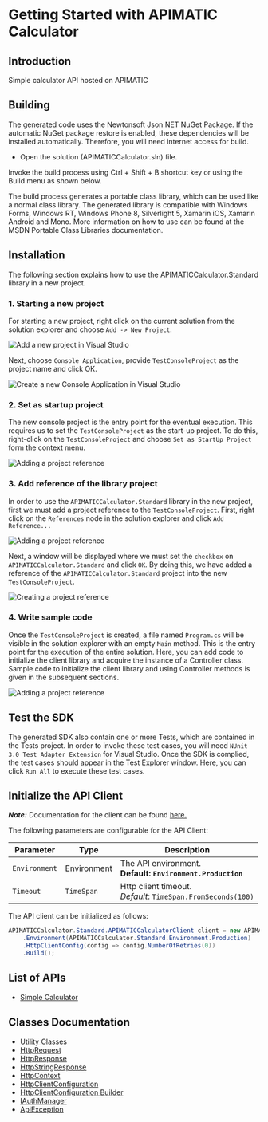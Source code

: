 
# Getting Started with APIMATIC Calculator

## Introduction

Simple calculator API hosted on APIMATIC

## Building

The generated code uses the Newtonsoft Json.NET NuGet Package. If the automatic NuGet package restore is enabled, these dependencies will be installed automatically. Therefore, you will need internet access for build.

* Open the solution (APIMATICCalculator.sln) file.

Invoke the build process using Ctrl + Shift + B shortcut key or using the Build menu as shown below.

The build process generates a portable class library, which can be used like a normal class library. The generated library is compatible with Windows Forms, Windows RT, Windows Phone 8, Silverlight 5, Xamarin iOS, Xamarin Android and Mono. More information on how to use can be found at the MSDN Portable Class Libraries documentation.

## Installation

The following section explains how to use the APIMATICCalculator.Standard library in a new project.

### 1. Starting a new project

For starting a new project, right click on the current solution from the solution explorer and choose `Add -> New Project`.

![Add a new project in Visual Studio](https://apidocs.io/illustration/cs?workspaceFolder=APIMATIC%20Calculator-CSharp&workspaceName=APIMATICCalculator&projectName=APIMATICCalculator.Standard&rootNamespace=APIMATICCalculator.Standard&step=addProject)

Next, choose `Console Application`, provide `TestConsoleProject` as the project name and click OK.

![Create a new Console Application in Visual Studio](https://apidocs.io/illustration/cs?workspaceFolder=APIMATIC%20Calculator-CSharp&workspaceName=APIMATICCalculator&projectName=APIMATICCalculator.Standard&rootNamespace=APIMATICCalculator.Standard&step=createProject)

### 2. Set as startup project

The new console project is the entry point for the eventual execution. This requires us to set the `TestConsoleProject` as the start-up project. To do this, right-click on the `TestConsoleProject` and choose `Set as StartUp Project` form the context menu.

![Adding a project reference](https://apidocs.io/illustration/cs?workspaceFolder=APIMATIC%20Calculator-CSharp&workspaceName=APIMATICCalculator&projectName=APIMATICCalculator.Standard&rootNamespace=APIMATICCalculator.Standard&step=setStartup)

### 3. Add reference of the library project

In order to use the `APIMATICCalculator.Standard` library in the new project, first we must add a project reference to the `TestConsoleProject`. First, right click on the `References` node in the solution explorer and click `Add Reference...`

![Adding a project reference](https://apidocs.io/illustration/cs?workspaceFolder=APIMATIC%20Calculator-CSharp&workspaceName=APIMATICCalculator&projectName=APIMATICCalculator.Standard&rootNamespace=APIMATICCalculator.Standard&step=addReference)

Next, a window will be displayed where we must set the `checkbox` on `APIMATICCalculator.Standard` and click `OK`. By doing this, we have added a reference of the `APIMATICCalculator.Standard` project into the new `TestConsoleProject`.

![Creating a project reference](https://apidocs.io/illustration/cs?workspaceFolder=APIMATIC%20Calculator-CSharp&workspaceName=APIMATICCalculator&projectName=APIMATICCalculator.Standard&rootNamespace=APIMATICCalculator.Standard&step=createReference)

### 4. Write sample code

Once the `TestConsoleProject` is created, a file named `Program.cs` will be visible in the solution explorer with an empty `Main` method. This is the entry point for the execution of the entire solution. Here, you can add code to initialize the client library and acquire the instance of a Controller class. Sample code to initialize the client library and using Controller methods is given in the subsequent sections.

![Adding a project reference](https://apidocs.io/illustration/cs?workspaceFolder=APIMATIC%20Calculator-CSharp&workspaceName=APIMATICCalculator&projectName=APIMATICCalculator.Standard&rootNamespace=APIMATICCalculator.Standard&step=addCode)

## Test the SDK

The generated SDK also contain one or more Tests, which are contained in the Tests project. In order to invoke these test cases, you will need `NUnit 3.0 Test Adapter Extension` for Visual Studio. Once the SDK is complied, the test cases should appear in the Test Explorer window. Here, you can click `Run All` to execute these test cases.

## Initialize the API Client

**_Note:_** Documentation for the client can be found [here.](doc/client.md)

The following parameters are configurable for the API Client:

| Parameter | Type | Description |
|  --- | --- | --- |
| `Environment` | Environment | The API environment. <br> **Default: `Environment.Production`** |
| `Timeout` | `TimeSpan` | Http client timeout.<br>*Default*: `TimeSpan.FromSeconds(100)` |

The API client can be initialized as follows:

```csharp
APIMATICCalculator.Standard.APIMATICCalculatorClient client = new APIMATICCalculator.Standard.APIMATICCalculatorClient.Builder()
    .Environment(APIMATICCalculator.Standard.Environment.Production)
    .HttpClientConfig(config => config.NumberOfRetries(0))
    .Build();
```

## List of APIs

* [Simple Calculator](doc/controllers/simple-calculator.md)

## Classes Documentation

* [Utility Classes](doc/utility-classes.md)
* [HttpRequest](doc/http-request.md)
* [HttpResponse](doc/http-response.md)
* [HttpStringResponse](doc/http-string-response.md)
* [HttpContext](doc/http-context.md)
* [HttpClientConfiguration](doc/http-client-configuration.md)
* [HttpClientConfiguration Builder](doc/http-client-configuration-builder.md)
* [IAuthManager](doc/i-auth-manager.md)
* [ApiException](doc/api-exception.md)

